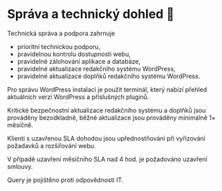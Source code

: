 # Správa a technický dohled 🔎

Technická správa a podpora zahrnuje
- prioritní technickou podporu,
- pravidelnou kontrolu dostupnosti webu,
- pravidelné zálohování aplikace a databáze,
- pravidelné aktualizace redakčního systému WordPress,
- pravidelné aktualizace doplňků redakčního systému WordPress.

Pro správu WordPress instalací je použit terminál, který nabízí přehled aktuálních verzí WordPress a příslušných pluginů. 

Kritické bezpečnostní aktualizace redakčního systému a doplňků jsou prováděny bezodkladně, běžné aktualizace jsou prováděny minimálně 1× měsíčně.

Klienti s uzavřenou SLA dohodou jsou upřednostňováni při vyřizování požadavků a rozšiřování webu.

V případě uzavření měsíčního SLA nad 4 hod. je požadováno uzavření smlouvy.

Query je pojištěno proti odpovědnosti IT.
